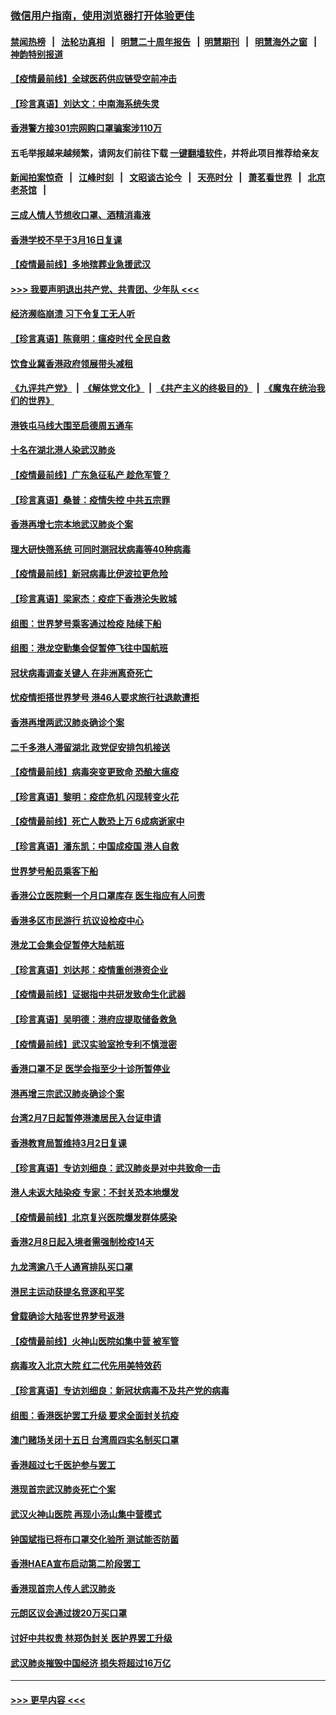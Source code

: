 ### [微信用户指南，使用浏览器打开体验更佳](https://github.com/gfw-breaker/banned-news1/blob/master/indexes/wechat-guide.md?t=0)
#### [禁闻热榜](热点新闻.md?t=0)  &nbsp;&nbsp;|&nbsp;&nbsp; [法轮功真相](https://github.com/gfw-breaker/truth/blob/master/README.md?t=0) &nbsp;&nbsp;|&nbsp;&nbsp; [明慧二十周年报告](https://github.com/gfw-breaker/mh-reports/blob/master/README.md?t=0) &nbsp;&nbsp;|&nbsp;&nbsp;[明慧期刊](https://github.com/gfw-breaker/mh-qikan) &nbsp;&nbsp;|&nbsp;&nbsp; [明慧海外之窗](https://github.com/gfw-breaker/mh-news/blob/master/README.md?t=0) &nbsp;&nbsp;|&nbsp;&nbsp; [神韵特别报道](https://github.com/gfw-breaker/mh-news/blob/master/shenyun.md?t=0)
#### [【疫情最前线】全球医药供应链受空前冲击](../pages/nsc415/n11869614.md?t=02161755) 
#### [【珍言真语】刘达文：中南海系统失灵](../pages/nsc415/n11869465.md?t=02161755) 
#### [香港警方接301宗网购口罩骗案涉110万](../pages/nsc415/n11867572.md?t=02161755) 
#### 五毛举报越来越频繁，请网友们前往下载 [一键翻墙软件](https://github.com/gfw-breaker/ssr-accounts)，并将此项目推荐给亲友
#### [新闻拍案惊奇](https://github.com/gfw-breaker/banned-news1/blob/master/pages/link4.md) &nbsp;&nbsp;|&nbsp;&nbsp; [江峰时刻](https://github.com/gfw-breaker/banned-news1/blob/master/pages/link4.md) &nbsp;&nbsp;|&nbsp;&nbsp; [文昭谈古论今](https://github.com/gfw-breaker/banned-news1/blob/master/pages/link4.md) &nbsp;&nbsp;|&nbsp;&nbsp; [天亮时分](https://github.com/gfw-breaker/banned-news1/blob/master/pages/link4.md) &nbsp;&nbsp;|&nbsp;&nbsp; [萧茗看世界](https://github.com/gfw-breaker/banned-news1/blob/master/pages/link4.md) &nbsp;&nbsp;|&nbsp;&nbsp; [北京老茶馆](https://github.com/gfw-breaker/banned-news1/blob/master/pages/link4.md) &nbsp;&nbsp;|&nbsp;&nbsp; 
#### [三成人情人节想收口罩、酒精消毒液](../pages/nsc415/n11867523.md?t=02161755) 
#### [香港学校不早于3月16日复课](../pages/nsc415/n11867498.md?t=02161755) 
#### [【疫情最前线】多地殡葬业急援武汉](../pages/nsc415/n11866914.md?t=02161755) 
#### [>>> 我要声明退出共产党、共青团、少年队 <<<](https://github.com/begood0513/goodnews/blob/master/quit/letter.md) 
#### [经济濒临崩溃 习下令复工无人听](../pages/nsc415/n11867269.md?t=02161755) 
#### [【珍言真语】陈竟明：瘟疫时代 全民自救](../pages/nsc415/n11866765.md?t=02161755) 
#### [饮食业冀香港政府领展带头减租](../pages/nsc415/n11864876.md?t=02161755) 
#### [《九评共产党》](https://github.com/begood0513/9ping.md/blob/master/README.md) &nbsp;|&nbsp; [《解体党文化》](../../../../jtdwh.md/blob/master/README.md)  &nbsp;|&nbsp; [《共产主义的终极目的》](../../../../gczydzjmd.md/blob/master/README.md) &nbsp;|&nbsp; [《魔鬼在统治我们的世界》](../../../../mgztzwmdsj.md/blob/master/README.md) 
#### [港铁屯马线大围至启德周五通车](../pages/nsc415/n11864842.md?t=02161755) 
#### [十名在湖北港人染武汉肺炎](../pages/nsc415/n11864807.md?t=02161755) 
#### [【疫情最前线】广东急征私产 趁危军管？](../pages/nsc415/n11864205.md?t=02161755) 
#### [【珍言真语】桑普：疫情失控 中共五宗罪](../pages/nsc415/n11864157.md?t=02161755) 
#### [香港再增七宗本地武汉肺炎个案](../pages/nsc415/n11862405.md?t=02161755) 
#### [理大研快筛系统 可同时测冠状病毒等40种病毒](../pages/nsc415/n11862376.md?t=02161755) 
#### [【疫情最前线】新冠病毒比伊波拉更危险](../pages/nsc415/n11862199.md?t=02161755) 
#### [【珍言真语】梁家杰：疫症下香港沦失败城](../pages/nsc415/n11861588.md?t=02161755) 
#### [组图：世界梦号乘客通过检疫 陆续下船](../pages/nsc415/n11858302.md?t=02161755) 
#### [组图：港龙空勤集会促暂停飞往中国航班](../pages/nsc415/n11858190.md?t=02161755) 
#### [冠状病毒调查关键人 在非洲离奇死亡](../pages/nsc415/n11859798.md?t=02161755) 
#### [忧疫情拒搭世界梦号 港46人要求旅行社退款遭拒](../pages/nsc415/n11859849.md?t=02161755) 
#### [香港再增两武汉肺炎确诊个案](../pages/nsc415/n11859833.md?t=02161755) 
#### [二千多港人滞留湖北 政党促安排包机接送](../pages/nsc415/n11859831.md?t=02161755) 
#### [【疫情最前线】病毒突变更致命 恐酿大瘟疫](../pages/nsc415/n11859604.md?t=02161755) 
#### [【珍言真语】黎明：疫症危机 闪现转变火花](../pages/nsc415/n11859199.md?t=02161755) 
#### [【疫情最前线】死亡人数恐上万 6成病逝家中](../pages/nsc415/n11856687.md?t=02161755) 
#### [【珍言真语】潘东凯：中国成疫国 港人自救](../pages/nsc415/n11856962.md?t=02161755) 
#### [世界梦号船员乘客下船](../pages/nsc415/n11856883.md?t=02161755) 
#### [香港公立医院剩一个月口罩库存 医生指应有人问责](../pages/nsc415/n11856875.md?t=02161755) 
#### [香港多区市民游行 抗议设检疫中心](../pages/nsc415/n11856866.md?t=02161755) 
#### [港龙工会集会促暂停大陆航班](../pages/nsc415/n11856840.md?t=02161755) 
#### [【珍言真语】刘达邦：疫情重创港资企业](../pages/nsc415/n11854274.md?t=02161755) 
#### [【疫情最前线】证据指中共研发致命生化武器](../pages/nsc415/n11853087.md?t=02161755) 
#### [【珍言真语】吴明德：港府应提取储备救急](../pages/nsc415/n11852734.md?t=02161755) 
#### [【疫情最前线】武汉实验室抢专利不慎泄密](../pages/nsc415/n11850310.md?t=02161755) 
#### [香港口罩不足 医学会指至少十诊所暂停业](../pages/nsc415/n11850301.md?t=02161755) 
#### [港再增三宗武汉肺炎确诊个案](../pages/nsc415/n11850328.md?t=02161755) 
#### [台湾2月7日起暂停港澳居民入台证申请](../pages/nsc415/n11850304.md?t=02161755) 
#### [香港教育局暂维持3月2日复课](../pages/nsc415/n11850260.md?t=02161755) 
#### [【珍言真语】专访刘细良：武汉肺炎是对中共致命一击](../pages/nsc415/n11849934.md?t=02161755) 
#### [港人未返大陆染疫 专家：不封关恐本地爆发](../pages/nsc415/n11848021.md?t=02161755) 
#### [【疫情最前线】北京复兴医院爆发群体感染](../pages/nsc415/n11847626.md?t=02161755) 
#### [香港2月8日起入境者需强制检疫14天](../pages/nsc415/n11847658.md?t=02161755) 
#### [九龙湾逾八千人通宵排队买口罩](../pages/nsc415/n11847647.md?t=02161755) 
#### [港民主运动获提名竞逐和平奖](../pages/nsc415/n11847633.md?t=02161755) 
#### [曾载确诊大陆客世界梦号返港](../pages/nsc415/n11847608.md?t=02161755) 
#### [【疫情最前线】火神山医院如集中营 被军管](../pages/nsc415/n11847524.md?t=02161755) 
#### [病毒攻入北京大院 红二代先用美特效药](../pages/nsc415/n11847427.md?t=02161755) 
#### [【珍言真语】专访刘细良：新冠状病毒不及共产党的病毒](../pages/nsc415/n11847164.md?t=02161755) 
#### [组图：香港医护罢工升级 要求全面封关抗疫](../pages/nsc415/n11844107.md?t=02161755) 
#### [澳门赌场关闭十五日 台湾周四实名制买口罩](../pages/nsc415/n11845083.md?t=02161755) 
#### [香港超过七千医护参与罢工](../pages/nsc415/n11845051.md?t=02161755) 
#### [港现首宗武汉肺炎死亡个案](../pages/nsc415/n11844998.md?t=02161755) 
#### [武汉火神山医院 再现小汤山集中营模式](../pages/nsc415/n11844763.md?t=02161755) 
#### [钟国斌指已将布口罩交化验所 测试能否防菌](../pages/nsc415/n11842783.md?t=02161755) 
#### [香港HAEA宣布启动第二阶段罢工](../pages/nsc415/n11842723.md?t=02161755) 
#### [香港现首宗人传人武汉肺炎](../pages/nsc415/n11842766.md?t=02161755) 
#### [元朗区议会通过拨20万买口罩](../pages/nsc415/n11842754.md?t=02161755) 
#### [讨好中共权贵 林郑伪封关 医护界罢工升级](../pages/nsc415/n11842359.md?t=02161755) 
#### [武汉肺炎摧毁中国经济 损失将超过16万亿](../pages/nsc415/n11839723.md?t=02161755) 

----
#### [ >>> 更早内容 <<< ](../indexes/nsc415-earlier.md)
